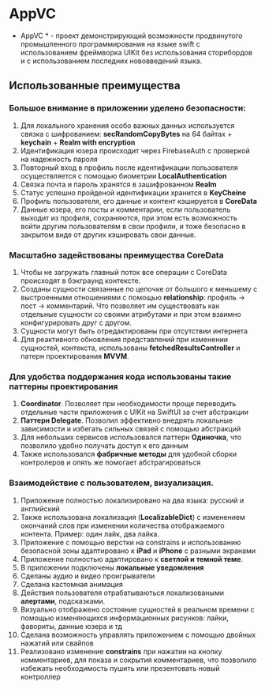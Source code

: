 
# AppVC

* AppVC * - проект демонстрирующий возможности продвинутого промышленного программирования на языке swift с использованием фреймворка
UIKit без использования сторибордов и с использованием последних нововведений языка.


## Использованные преимущества 

### Большое внимание в приложении уделено безопасности:

1. Для локального хранения особо важных данных используется связка с шифрованием: **secRandomCopyBytes** на 64 байтах + **keychain** + 
**Realm with encryption**
2. Идентификация юзера происходит через FirebaseAuth с проверкой  на надежность пароля
3. Повторный вход в профиль после идентификации пользователя осуществляется с помощью биометрии **LocalAuthentication**
3. Связка почта и пароль хранятся в зашифрованном **Realm**
4. Статус успешно пройденой идентификации хранится в **KeyCheine** 
5. Профиль пользователя, его данные и контент кэшируется в **CoreData** 
6. Данные юзера, его посты и комментарии, если пользователь выходит из профиля, сохраняются, при этом есть возможность войти
другим пользователям в свои профили, и тоже безопасно в закрытом виде от других кэшировать свои данные. 


### Масштабно задействованы преимущества CoreData 

1. Чтобы не загружать главный поток все операции с CoreData происходят в бэкграунд контексте. 
2. Созданы сущности связанные по цепочке от большого к меньшему с выстроенными отношениями с 
помощью **relationship**: профиль -> пост -> комментарий. Что позволяет им существовать как отдельные сущности со своими атрибутами и 
при этом взаимно конфигурировать друг с другом.
3. Сущности могут быть отредактированы при отсутствии интернета 
4. Для реактивного обновления  представлений при изменении сущностей, контекста,  использованы  **fetchedResultsController** и патерн 
проектирования **MVVM**.


### Для удобства поддержания кода использованы такие паттерны проектирования 

1. **Coordinator**. Позволяет при необходимости проще переводить отдельные части приложения с UIKit на SwiftUI за счет абстракции 
2. **Паттерн Delegate**. Позволил эффективно внедрять локальные зависимости и избегать сильных связей с помощью абстракций 
3. Для небольших сервисов использовался паттерн **Одиночка**, что позволило удобно получать доступ к его данным 
5. Также использовался **фабричные методы** для удобной сборки контролеров и опять же помогает абстрагироваться 


### Взаимодействие с пользователем, визуализация. 

1. Приложение полностью локализировано на два языка: русский и английский
2. Также использована локализация (**LocalizableDict**) с изменением окончаний слов при изменении количества 
отображаемого контента. Пример: один лайк, два лайка.
3. Приложение с помощью верстки на constrains и использованию безопасной зоны адаптировано к **iPad** и **iPhone** с разными экранами
4. Приложение полностью адаптировано к **светлой и темной теме**.
5. В приложении подключены **локальные уведомления**
6. Сделаны аудио и видео проигрыватели 
7. Сделана кастомная анимация 
8. Действия пользователя отрабатываються локализоваными **алертами**, подсказками.
9. Визуально отображено состояние сущностей в реальном времени с помощью изменяющихся информационных рисунков: лайки, фавориты, 
данные юзера и тд
10. Сделана возможность управлять приложением с помощью двойных нажатий или свайпов
11. Реализовано изменение **constrains** при нажатии на кнопку комментариев, для показа и сокрытия комментариев, что позволило 
избежать необходимость пушить или презентовать новый контроллер  

	





